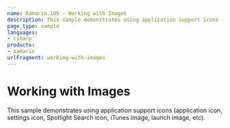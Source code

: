 ```yaml
---
name: Xamarin.iOS - Working with Images
description: This sample demonstrates using application support icons (application icon, settings icon, Spotlight Search icon, iTunes image, launch image, etc).
page_type: sample
languages:
- csharp
products:
- xamarin
urlFragment: working-with-images
---
```

# Working with Images

This sample demonstrates using application support icons (application icon,
settings icon, Spotlight Search icon, iTunes image, launch image, etc).
